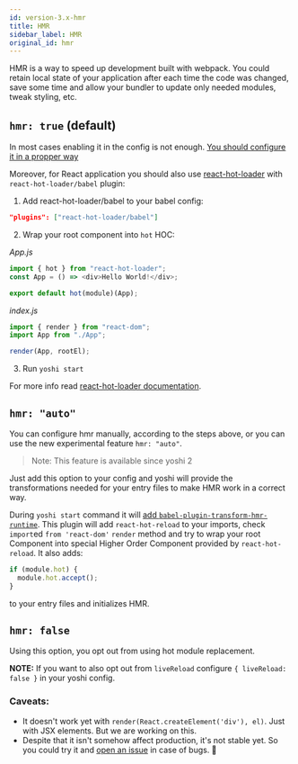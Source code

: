 ```yaml
---
id: version-3.x-hmr
title: HMR
sidebar_label: HMR
original_id: hmr
---
```


HMR is a way to speed up development built with webpack. You could retain local state of your application after each time the code was changed, save some time and allow your bundler to update only needed modules, tweak styling, etc.

## `hmr: true` (default)

In most cases enabling it in the config is not enough.
[You should configure it in a propper way](https://webpack.js.org/api/hot-module-replacement/)

Moreover, for React application you should also use [react-hot-loader](https://github.com/gaearon/react-hot-loader) with `react-hot-loader/babel` plugin:

1. Add react-hot-loader/babel to your babel config:

```json
"plugins": ["react-hot-loader/babel"]
```

2. Wrap your root component into `hot` HOC:

_App.js_

```js
import { hot } from "react-hot-loader";
const App = () => <div>Hello World!</div>;

export default hot(module)(App);
```

_index.js_

```js
import { render } from "react-dom";
import App from "./App";

render(App, rootEl);
```

3. Run `yoshi start`

For more info read [react-hot-loader documentation](https://github.com/gaearon/react-hot-loader#install).

## `hmr: "auto"`

You can configure hmr manually, according to the steps above, or you can use the new experimental feature `hmr: "auto"`.

> Note: This feature is available since yoshi 2

Just add this option to your config and yoshi will provide the transformations needed for your entry files to make HMR work in a correct way.

During `yoshi start` command it will [add `babel-plugin-transform-hmr-runtime`](https://github.com/wix/yoshi/pull/189). This plugin will add `react-hot-reload` to your imports, check `import`ed `from 'react-dom'` `render` method and try to wrap your root Component into special Higher Order Component provided by `react-hot-reload`.
It also adds:

```js
if (module.hot) {
  module.hot.accept();
}
```

to your entry files and initializes HMR.

## `hmr: false`

Using this option, you opt out from using hot module replacement.

**NOTE:** If you want to also opt out from `liveReload` configure `{ liveReload: false }` in your yoshi config.

### Caveats:

- It doesn't work yet with `render(React.createElement('div'), el)`. Just with JSX elements. But we are working on this.
- Despite that it isn't somehow affect production, it's not stable yet. So you could try it and [open an issue](https://github.com/wix/yoshi/issues) in case of bugs. 🙏

